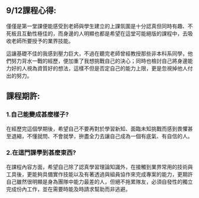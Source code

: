 ## 9/12課程心得:

僅僅是第一堂課便能感受到老師與學生建立的上課氛圍是十分認真但同時有趣、不死板且互動性極佳的，而身邊的人明顯也都是希望在這堂可能絕版的課程中，去吸收老師所要授予的業界技能。

這讓基礎不佳的我感到壓力巨大，不過在聽完老師曾經教授那些非本科系同學，他們努力背水一戰的經歷，便加重了我想挑戰自己的決心；同時也檢討自己將身邊能力好的人視為資質好的想法，這樣不但是否定自己的能力上限，更是忽視掉他人付出的努力。

## 課程期許:

### 1.自己能變成甚麼樣子?

在經歷完這個學期後，希望自己不要再對於學習新知、面臨未知挑戰而感到畏懼甚至退縮，不懂就問、不會就學，拚盡全力去讓自己成為一個有底氣、有自信的人。

### 2.在這門課學到甚麼東西?

在課程內容方面，希望自己除了認真學習理論知識外，在接觸到業界常用的技術與工具後，更能夠具備實作技能以及有著透過與組員協作來完成專案的能力，更期許自己雖然很明顯是身為團隊中能力最差的人，但絕不拖累隊友，必須自發性的獨立完成份內工作，並在需要時能及時請求幫助而非逃避。
